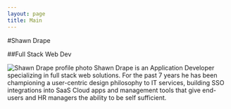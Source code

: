 ```yaml
---
layout: page
title: Main
---
```


#Shawn Drape

##Full Stack Web Dev

<img class="profile img-responsive img-rounded pull-left" src="{{site.url}}/images/profile.jpg"
alt="Shawn Drape profile photo"/>
Shawn Drape is an Application Developer specializing in full stack web
solutions. For the past 7 years he has been championing a user-centric design
philosophy to IT services, building SSO integrations into SaaS Cloud apps and
management tools that give end-users and HR managers the ability to be self
sufficient.


<script type="application/ld+json"> {
  "givenName": "Shawn",
  "familyName": "Drape", 
  "jobTitle": "Full Stack Web Developer",
  "alumniOf": {
  	"url": "http://www.queensu.ca/",
  	"@type": "EducationalOrganization"
  },
  "email": "shawn@dra.pe",
  "telephone": "(647) 785-4175",
  "url": "http://shawndrape.com",
  "sameAs": [
  	"https://twitter.com/shawndrape",
  	"https://google.com/+shawndrape",
  	"https://linkedin.com/in/shawndrape",
  	"https://github.com/shawndrape"
  ],
  "image": "{{site.url}}/images/profile.jpg",
  "@context": "http://schema.org",
  "@type": "Person"
} </script>